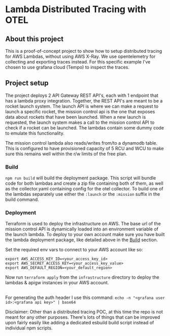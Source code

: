 # Lambda Distributed Tracing with OTEL

## About this project

This is a proof-of-concept project to show how to setup distributed tracing for AWS Lambdas, without using AWS X-Ray. We use opentelemetry for collecting and exporting traces instead.
For this specific example I've chosen to use grafana cloud (Tempo) to inspect the traces.

## Project setup

The project deploys 2 API Gateway REST API's, each with 1 endpoint that has a lambda proxy integration.
Together, the REST API's are meant to be a rocket launch system. The launch API is where we can make a request to launch a specific rocket, the mission control api is the one that exposes data about rockets that have been launched. When a new launch is requested, the launch system makes a call to the mission control API to check if a rocket can be launched.
The lambdas contain some dummy code to emulate this functionality.

The mission control lambda also reads/writes from/to a dynamodb table. This is configured to have provisioned capacity of 5 RCU and WCU to make sure this remains well within the r/w limits of the free plan.

### Build

`npm run build` will build the deployment package. This script will bundle code for both lambdas and create a zip file containing both of them, as well as the collector.yaml containing config for the otel collector.
To build one of the lambdas separately use either the `:launch` or the `:mission` suffix in the build command.

### Deployment

Terraform is used to deploy the infrastructure on AWS. The base url of the mission control API is dynamically loaded into an environment variable of the launch lambda.
To deploy to your own account make sure you have built the lambda deployment package, like detailed above in the [Build](#build) section.

Set the required env vars to connect to your AWS account like so:
```
export AWS_ACCESS_KEY_ID=<your_access_key_id>
export AWS_SECRET_ACCESS_KEY=<your_access_key_value>
export AWS_DEFAULT_REGION=<your_default_region>
```

Now run `terraform apply` from the `infrastructure` directory to deploy the lambdas & apigw instances in your AWS  account.

##


For generating the auth header I use this command: `echo -n "<grafana user id>:<grafana api key>" | base64`

Disclaimer:
Other than a distributed tracing POC, at this time the repo is not meant for any other purposes. There's lots of things that can be improved upon fairly easily like adding a dedicated esbuild build script instead of individual npm scripts.